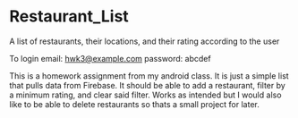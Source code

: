 # Restaurant_List
A list of restaurants, their locations,  and their rating according to the user

To login
email: hwk3@example.com
password: abcdef

This is a homework assignment from my android class. It is just a simple list that pulls data from Firebase.
It should be able to add a restaurant, filter by a minimum rating, and clear said filter.
Works as intended but I would also like to be able to delete restaurants so thats a small project for later.
